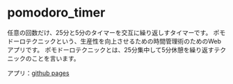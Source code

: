# pomodoro_timer
任意の回数だけ、25分と5分のタイマーを交互に繰り返しすタイマーです。
ポモドーロテクニックという、生産性を向上させるための時間管理術のためのWebアプリです。
ポモドーロテクニックとは、25分集中して5分休憩を繰り返すテクニックのことを言います。

アプリ：[github pages](https://you157.github.io/pomodoro_timer/)